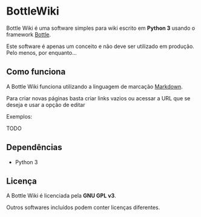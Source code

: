 # BottleWiki

Bottle Wiki é uma software simples para wiki escrito em **Python 3** usando o framework [Bottle](http://bottlepy.org).

Este software é apenas um conceito e não deve ser utilizado em produção. Pelo menos, por enquanto...

## Como funciona

A Bottle Wiki funciona utilizando a linguagem de marcação [Markdown](http://daringfireball.net/projects/markdown).

Para criar novas páginas basta criar links vazios ou acessar a URL que se deseja e usar a opção de editar

Exemplos:

  TODO

## Dependências

  * Python 3

## Licença

A Bottle Wiki é licenciada pela **GNU GPL v3**.

Outros softwares incluídos podem conter licenças diferentes.
